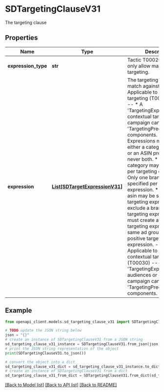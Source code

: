 # SDTargetingClauseV31

The targeting clause

## Properties

Name | Type | Description | Notes
------------ | ------------- | ------------- | -------------
**expression_type** | **str** | Tactic T00020 ad groups only allow manual targeting. | 
**expression** | [**List[SDTargetExpressionV31]**](SDTargetExpressionV31.md) | The targeting expression to match against.  ------- Applicable to contextual targeting (T00020) ------- * A &#39;TargetingExpression&#39; in a contextual targeting campaign can only contain &#39;TargetingPredicate&#39; components. * Expressions must specify either a category predicate or an ASIN predicate, but never both. * Only one category may be specified per targeting expression. * Only one brand may be specified per targeting expression. * Only one asin may be specified per targeting expression. * To exclude a brand from a targeting expression you must create a negative targeting expression in the same ad group as the positive targeting expression.  ------- Applicable to audiences or contextual targeting (T00030) ------- * A &#39;TargetingExpression&#39; in an audiences or contextual campaign can only contain &#39;TargetingPredicateNested&#39; components. | 

## Example

```python
from openapi_client.models.sd_targeting_clause_v31 import SDTargetingClauseV31

# TODO update the JSON string below
json = "{}"
# create an instance of SDTargetingClauseV31 from a JSON string
sd_targeting_clause_v31_instance = SDTargetingClauseV31.from_json(json)
# print the JSON string representation of the object
print(SDTargetingClauseV31.to_json())

# convert the object into a dict
sd_targeting_clause_v31_dict = sd_targeting_clause_v31_instance.to_dict()
# create an instance of SDTargetingClauseV31 from a dict
sd_targeting_clause_v31_from_dict = SDTargetingClauseV31.from_dict(sd_targeting_clause_v31_dict)
```
[[Back to Model list]](../README.md#documentation-for-models) [[Back to API list]](../README.md#documentation-for-api-endpoints) [[Back to README]](../README.md)


